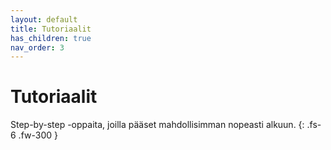 ```yaml
---
layout: default
title: Tutoriaalit
has_children: true
nav_order: 3
---
```


# Tutoriaalit

Step-by-step -oppaita, joilla pääset mahdollisimman nopeasti alkuun.
{: .fs-6 .fw-300 }
